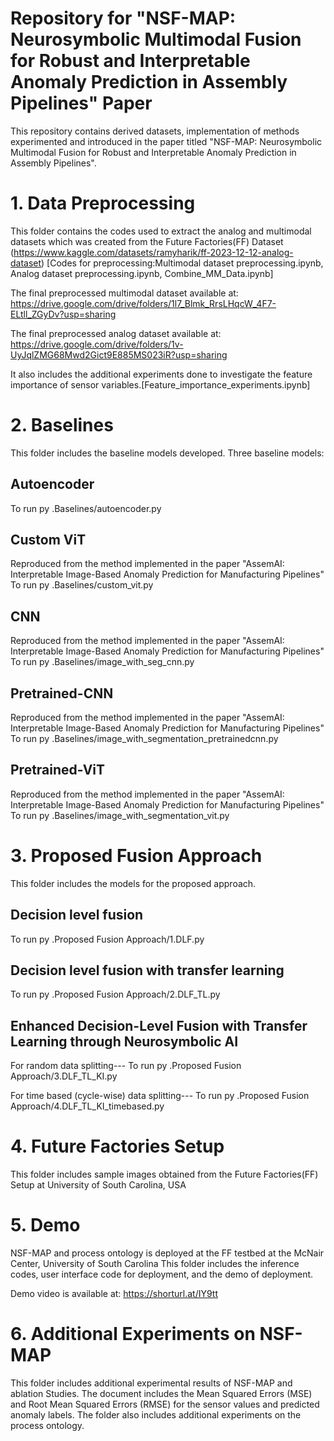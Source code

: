# Repository for "NSF-MAP: Neurosymbolic Multimodal Fusion for Robust and Interpretable Anomaly Prediction in Assembly Pipelines" Paper
This repository contains derived datasets, implementation of methods experimented and introduced in the paper titled "NSF-MAP: Neurosymbolic Multimodal Fusion for Robust and Interpretable
Anomaly Prediction in Assembly Pipelines".

# 1. Data Preprocessing #

This folder contains the codes used to extract the analog and multimodal datasets which was created from the Future Factories(FF) Dataset (https://www.kaggle.com/datasets/ramyharik/ff-2023-12-12-analog-dataset)
[Codes for preprocessing:Multimodal dataset preprocessing.ipynb, Analog dataset preprocessing.ipynb, Combine_MM_Data.ipynb]

The final preprocessed multimodal dataset available at: https://drive.google.com/drive/folders/1l7_Blmk_RrsLHqcW_4F7-ELtll_ZGyDv?usp=sharing

The final preprocessed analog dataset available at: https://drive.google.com/drive/folders/1v-UyJqlZMG68Mwd2Gict9E885MS023iR?usp=sharing

It also includes the additional experiments done to investigate the feature importance of sensor variables.[Feature_importance_experiments.ipynb]

# 2. Baselines # 

This folder includes the baseline models developed.
Three baseline models:

## Autoencoder ##
To run py .Baselines/autoencoder.py

## Custom ViT ##
Reproduced from the method implemented in the paper "AssemAI: Interpretable Image-Based Anomaly Prediction for Manufacturing Pipelines"
To run py .Baselines/custom_vit.py

## CNN ##
Reproduced from the method implemented in the paper "AssemAI: Interpretable Image-Based Anomaly Prediction for Manufacturing Pipelines"
To run py .Baselines/image_with_seg_cnn.py

## Pretrained-CNN ##
Reproduced from the method implemented in the paper "AssemAI: Interpretable Image-Based Anomaly Prediction for Manufacturing Pipelines"
To run py .Baselines/image_with_segmentation_pretrainedcnn.py

## Pretrained-ViT ##
Reproduced from the method implemented in the paper "AssemAI: Interpretable Image-Based Anomaly Prediction for Manufacturing Pipelines"
To run py .Baselines/image_with_segmentation_vit.py

# 3. Proposed Fusion Approach #

This folder includes the models for the proposed approach.
## Decision level fusion ##
To run py .Proposed Fusion Approach/1.DLF.py

## Decision level fusion with transfer learning ##
To run py .Proposed Fusion Approach/2.DLF_TL.py

## Enhanced Decision-Level Fusion with Transfer Learning through Neurosymbolic AI ##
For random data splitting---
To run py .Proposed Fusion Approach/3.DLF_TL_KI.py

For time based (cycle-wise) data splitting---
To run py .Proposed Fusion Approach/4.DLF_TL_KI_timebased.py

# 4. Future Factories Setup #
This folder includes sample images obtained from the Future Factories(FF) Setup at University of South Carolina, USA 


# 5. Demo
NSF-MAP and process ontology is deployed at the FF testbed at the McNair Center, University of South Carolina
This folder includes the inference codes, user interface code for deployment, and the demo of deployment.

Demo video is available at: https://shorturl.at/IY9tt


# 6. Additional Experiments on NSF-MAP 
This folder includes additional experimental results of NSF-MAP and ablation Studies. The document includes the Mean Squared Errors (MSE) and Root Mean Squared Errors (RMSE) for the
sensor values and predicted anomaly labels. The folder also includes additional experiments on the process ontology.